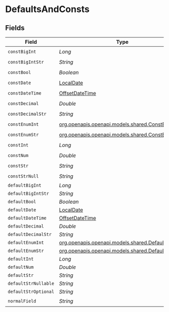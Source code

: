 # DefaultsAndConsts


## Fields

| Field                                                                                      | Type                                                                                       | Required                                                                                   | Description                                                                                |
| ------------------------------------------------------------------------------------------ | ------------------------------------------------------------------------------------------ | ------------------------------------------------------------------------------------------ | ------------------------------------------------------------------------------------------ |
| `constBigInt`                                                                              | *Long*                                                                                     | :heavy_check_mark:                                                                         | N/A                                                                                        |
| `constBigIntStr`                                                                           | *String*                                                                                   | :heavy_check_mark:                                                                         | N/A                                                                                        |
| `constBool`                                                                                | *Boolean*                                                                                  | :heavy_check_mark:                                                                         | N/A                                                                                        |
| `constDate`                                                                                | [LocalDate](https://docs.oracle.com/javase/8/docs/api/java/time/LocalDate.html)            | :heavy_check_mark:                                                                         | N/A                                                                                        |
| `constDateTime`                                                                            | [OffsetDateTime](https://docs.oracle.com/javase/8/docs/api/java/time/OffsetDateTime.html)  | :heavy_check_mark:                                                                         | N/A                                                                                        |
| `constDecimal`                                                                             | *Double*                                                                                   | :heavy_check_mark:                                                                         | N/A                                                                                        |
| `constDecimalStr`                                                                          | *String*                                                                                   | :heavy_check_mark:                                                                         | N/A                                                                                        |
| `constEnumInt`                                                                             | [org.openapis.openapi.models.shared.ConstEnumInt](../../models/shared/ConstEnumInt.md)     | :heavy_check_mark:                                                                         | N/A                                                                                        |
| `constEnumStr`                                                                             | [org.openapis.openapi.models.shared.ConstEnumStr](../../models/shared/ConstEnumStr.md)     | :heavy_check_mark:                                                                         | N/A                                                                                        |
| `constInt`                                                                                 | *Long*                                                                                     | :heavy_check_mark:                                                                         | N/A                                                                                        |
| `constNum`                                                                                 | *Double*                                                                                   | :heavy_check_mark:                                                                         | N/A                                                                                        |
| `constStr`                                                                                 | *String*                                                                                   | :heavy_check_mark:                                                                         | N/A                                                                                        |
| `constStrNull`                                                                             | *String*                                                                                   | :heavy_check_mark:                                                                         | N/A                                                                                        |
| `defaultBigInt`                                                                            | *Long*                                                                                     | :heavy_minus_sign:                                                                         | N/A                                                                                        |
| `defaultBigIntStr`                                                                         | *String*                                                                                   | :heavy_minus_sign:                                                                         | N/A                                                                                        |
| `defaultBool`                                                                              | *Boolean*                                                                                  | :heavy_minus_sign:                                                                         | N/A                                                                                        |
| `defaultDate`                                                                              | [LocalDate](https://docs.oracle.com/javase/8/docs/api/java/time/LocalDate.html)            | :heavy_minus_sign:                                                                         | N/A                                                                                        |
| `defaultDateTime`                                                                          | [OffsetDateTime](https://docs.oracle.com/javase/8/docs/api/java/time/OffsetDateTime.html)  | :heavy_minus_sign:                                                                         | N/A                                                                                        |
| `defaultDecimal`                                                                           | *Double*                                                                                   | :heavy_minus_sign:                                                                         | N/A                                                                                        |
| `defaultDecimalStr`                                                                        | *String*                                                                                   | :heavy_minus_sign:                                                                         | N/A                                                                                        |
| `defaultEnumInt`                                                                           | [org.openapis.openapi.models.shared.DefaultEnumInt](../../models/shared/DefaultEnumInt.md) | :heavy_minus_sign:                                                                         | N/A                                                                                        |
| `defaultEnumStr`                                                                           | [org.openapis.openapi.models.shared.DefaultEnumStr](../../models/shared/DefaultEnumStr.md) | :heavy_minus_sign:                                                                         | N/A                                                                                        |
| `defaultInt`                                                                               | *Long*                                                                                     | :heavy_minus_sign:                                                                         | N/A                                                                                        |
| `defaultNum`                                                                               | *Double*                                                                                   | :heavy_minus_sign:                                                                         | N/A                                                                                        |
| `defaultStr`                                                                               | *String*                                                                                   | :heavy_minus_sign:                                                                         | N/A                                                                                        |
| `defaultStrNullable`                                                                       | *String*                                                                                   | :heavy_minus_sign:                                                                         | N/A                                                                                        |
| `defaultStrOptional`                                                                       | *String*                                                                                   | :heavy_minus_sign:                                                                         | N/A                                                                                        |
| `normalField`                                                                              | *String*                                                                                   | :heavy_check_mark:                                                                         | N/A                                                                                        |